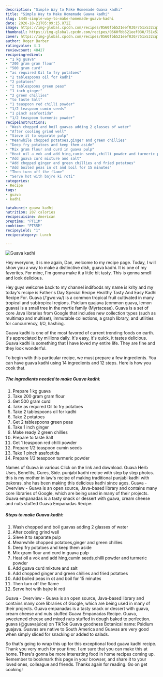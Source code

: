 ```yaml
---
description: "Simple Way to Make Homemade Guava kadhi"
title: "Simple Way to Make Homemade Guava kadhi"
slug: 1445-simple-way-to-make-homemade-guava-kadhi
date: 2020-10-21T05:09:15.872Z
image: https://img-global.cpcdn.com/recipes/0560fbb521eef030/751x532cq70/guava-kadhi-recipe-main-photo.jpg
thumbnail: https://img-global.cpcdn.com/recipes/0560fbb521eef030/751x532cq70/guava-kadhi-recipe-main-photo.jpg
cover: https://img-global.cpcdn.com/recipes/0560fbb521eef030/751x532cq70/guava-kadhi-recipe-main-photo.jpg
author: Roger Barber
ratingvalue: 4.1
reviewcount: 48427
recipeingredient:
- "1 kg guava"
- "200 gram gram flour"
- "500 gram curd"
- "as required Oil to fry potatoes"
- "2 tablespoons oil for kadhi"
- "2 potatoes"
- "2 tablespoons green peas"
- "1 inch ginger"
- "2 green chillies"
- "to taste Salt"
- "1 teaspoon red chilli powder"
- "1/2 teaspoon cumin seeds"
- "1 pinch asafoetida"
- "1/2 teaspoon turmeric powder"
recipeinstructions:
- "Wash chopped and boil guavas adding 2 glasses of water"
- "After cooling grind well"
- "Sieve it to separate pulp"
- "Meanwhile chopped potatoes,ginger and green chillies"
- "Deep fry potatoes and keep them aside"
- "Mix gram flour and curd in guava pulp"
- "Heat oil a vok and add hing,cumin seeds,chilli powder and turmeric powder"
- "Add guava curd mixture and salt"
- "Add chopped ginger and green chillies and fried potatoes"
- "Add boiled peas in ot and boil for 15 minutes"
- "Then turn off the flame"
- "Serve hot with bajre ki roti"
categories:
- Recipe
tags:
- guava
- kadhi

katakunci: guava kadhi 
nutrition: 207 calories
recipecuisine: American
preptime: "PT11M"
cooktime: "PT55M"
recipeyield: "1"
recipecategory: Lunch

---
```



![Guava kadhi](https://img-global.cpcdn.com/recipes/0560fbb521eef030/751x532cq70/guava-kadhi-recipe-main-photo.jpg)

Hey everyone, it is me again, Dan, welcome to my recipe page. Today, I will show you a way to make a distinctive dish, guava kadhi. It is one of my favorites. For mine, I'm gonna make it a little bit tasty. This is gonna smell and look delicious.

Hey guys welcome back to my channel indifoods my name is krity and my today&#39;s recipe is Father&#39;s Day Special Recipe Healthy Tasty And Easy Kadhi Recipe For. Guava (/ˈɡwɑːvə/) is a common tropical fruit cultivated in many tropical and subtropical regions. Psidium guajava (common guava, lemon guava) is a small tree in the myrtle family (Myrtaceae). Guava is a set of core Java libraries from Google that includes new collection types (such as multimap and multiset), immutable collections, a graph library, and utilities for concurrency, I/O, hashing.

Guava kadhi is one of the most favored of current trending foods on earth. It's appreciated by millions daily. It's easy, it's quick, it tastes delicious. Guava kadhi is something that I have loved my entire life. They are fine and they look wonderful.


To begin with this particular recipe, we must prepare a few ingredients. You can have guava kadhi using 14 ingredients and 12 steps. Here is how you cook that.

<!--inarticleads1-->

##### The ingredients needed to make Guava kadhi:

1. Prepare 1 kg guava
1. Take 200 gram gram flour
1. Get 500 gram curd
1. Take as required Oil to fry potatoes
1. Take 2 tablespoons oil for kadhi
1. Take 2 potatoes
1. Get 2 tablespoons green peas
1. Take 1 inch ginger
1. Make ready 2 green chillies
1. Prepare to taste Salt
1. Get 1 teaspoon red chilli powder
1. Prepare 1/2 teaspoon cumin seeds
1. Take 1 pinch asafoetida
1. Prepare 1/2 teaspoon turmeric powder


Names of Guava in various Click on the link and download. Guava Herb Uses, Benefits, Cures, Side. punjabi kadhi recipe with step by step photos. this is my mother in law&#39;s recipe of making traditional punjabi kadhi with pakoras. she has been making this delicious kadhi since ages. Guava - Overview - Guava is an open source, Java-based library and contains many core libraries of Google, which are being used in many of their projects. Guava empanadas is a tasty snack or dessert with guava, cream cheese and nuts stuffed Guava Empanadas Recipe. 

<!--inarticleads2-->

##### Steps to make Guava kadhi:

1. Wash chopped and boil guavas adding 2 glasses of water
1. After cooling grind well
1. Sieve it to separate pulp
1. Meanwhile chopped potatoes,ginger and green chillies
1. Deep fry potatoes and keep them aside
1. Mix gram flour and curd in guava pulp
1. Heat oil a vok and add hing,cumin seeds,chilli powder and turmeric powder
1. Add guava curd mixture and salt
1. Add chopped ginger and green chillies and fried potatoes
1. Add boiled peas in ot and boil for 15 minutes
1. Then turn off the flame
1. Serve hot with bajre ki roti


Guava - Overview - Guava is an open source, Java-based library and contains many core libraries of Google, which are being used in many of their projects. Guava empanadas is a tasty snack or dessert with guava, cream cheese and nuts stuffed Guava Empanadas Recipe. Guava, sweetened cheese and mixed nuts stuffed in dough baked to perfection. guava (@guavajuice) on TikTok Guava goodness Botanical name: Psidium guajava. Guavas are native to South America and Guavas are very good when simply sliced for snacking or added to salads. 

So that's going to wrap this up for this exceptional food guava kadhi recipe. Thank you very much for your time. I am sure that you can make this at home. There's gonna be more interesting food in home recipes coming up. Remember to bookmark this page in your browser, and share it to your loved ones, colleague and friends. Thanks again for reading. Go on get cooking!
